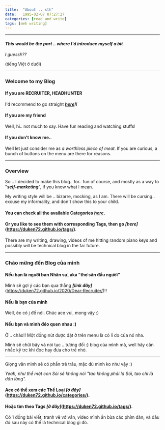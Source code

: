 ```yaml
---
title:  "About .. sth"
date:   1995-02-07 07:27:27
categories: [read and write]
tags: [meh writing]
---
```

-------
#### *This would be the part .. where I'd introduce myself a bit*
_I guess!!??_

(tiếng Việt ở dưới)

-------

### **Welcome to my Blog**


#### If you are **RECRUITER, HEADHUNTER**
I'd recommend to go straight ***[here](https://duken72.github.io/2020/Dear-Recruiter/)!!***

#### If you are **my friend**
Well, hi.. not much to say. Have fun reading and watching stuffs!

#### If you don't know me..
  Well let just consider me as *a worthless piece of meat*.
  If you are curious, a bunch of buttons on the menu are there for reasons.

-------

### **Overview**
So .. I decided to make this blog.. for.. fun of course, and mostly as a way to "***self-marketing***", if you know what I mean.

My writing style will be .. bizarre, mocking, as I am.
There will be cursing.. excuse my informality, and don't show this to your child.

#### You can check all the available **Categories** *[here](https://duken72.github.io/categories/)*.

#### Or you like to see them with corresponding **Tags**, then go *[here]*(https://duken72.github.io/tags/).
There are my writing, drawing, videos of me hitting random piano keys and possibly will be technical blog in the far future.


-----------------------------------

### **Chào mừng đến Blog của mình**

#### Nếu bạn là **người ban Nhân sự, aka "thợ săn đầu người"**
Mình sẽ gợi ý các bạn qua thẳng ***[link đây]***(https://duken72.github.io/2020/Dear-Recruiter/)!!

#### Nếu là **bạn của mình**
Well, éo có j để nói. Chúc ace vui, mong vậy :)

#### Nếu bạn và mình đéo quen nhau :)
Ờ .. chào!! Một đống nút được đặt ở trên menu là có lí do của nó nha.

Mình sẽ chửi bậy và nói tục .. tương đối :) blog của mình mà, well hãy cân nhắc kỹ trc khi đọc hay đưa cho trẻ nhỏ.

-------

Giọng văn mình sẽ có phần trẻ trâu, mặc dù mình ko như vậy :)

*Yeah, như thể một con Sói sẽ không nói "tao không phải là Sói, tao chỉ là dân làng".*

#### Ace có thể xem các Thể Loại ***[ở đây]***(https://duken72.github.io/categories/).

#### Hoặc tìm theo Tags ***[ở đây]***(https://duken72.github.io/tags/).
Có 1 đống bài viết, tranh vẽ vớ vẩn, video mình ấn bừa các phím đàn, và đâu đó sau này có thể là technical blog gì đó.
